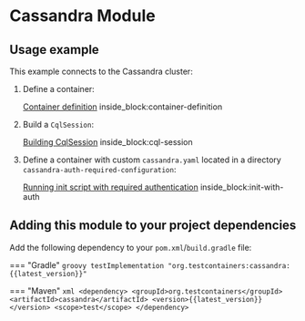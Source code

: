 # Cassandra Module

## Usage example

This example connects to the Cassandra cluster:

1. Define a container:
    <!--codeinclude-->
    [Container definition](../../../modules/cassandra/src/test/java/org/testcontainers/cassandra/CassandraDriver4Test.java) inside_block:container-definition
    <!--/codeinclude-->

2. Build a `CqlSession`:
    <!--codeinclude-->
    [Building CqlSession](../../../modules/cassandra/src/test/java/org/testcontainers/cassandra/CassandraDriver4Test.java) inside_block:cql-session
    <!--/codeinclude-->

3. Define a container with custom `cassandra.yaml` located in a directory `cassandra-auth-required-configuration`:
    
    <!--codeinclude-->
    [Running init script with required authentication](../../../modules/cassandra/src/test/java/org/testcontainers/cassandra/CassandraContainerTest.java) inside_block:init-with-auth
    <!--/codeinclude-->

## Adding this module to your project dependencies

Add the following dependency to your `pom.xml`/`build.gradle` file:

=== "Gradle"
    ```groovy
    testImplementation "org.testcontainers:cassandra:{{latest_version}}"
    ```

=== "Maven"
    ```xml
    <dependency>
        <groupId>org.testcontainers</groupId>
        <artifactId>cassandra</artifactId>
        <version>{{latest_version}}</version>
        <scope>test</scope>
    </dependency>
    ```
